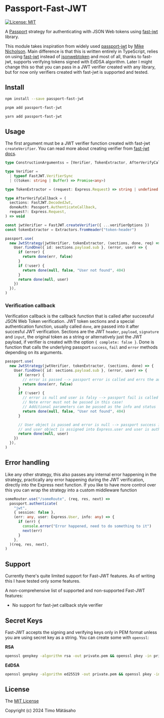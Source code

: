 # Passport-Fast-JWT

[![License: MIT](https://img.shields.io/badge/License-MIT-green.svg)](https://opensource.org/licenses/MIT)

A [Passport](http://passportjs.org/) strategy for authenticating with JSON Web tokens using [fast-jwt](https://www.npmjs.com/package/fast-jwt) library.

This module takes inspiration from widely used [passport-jwt](https://www.npmjs.com/package/passport-jwt) by [Mike Nicholson](https://github.com/mikenicholson). Main difference is that this is written entirely in TypeScript, relies on using [fast-jwt](https://www.npmjs.com/package/fast-jwt) instead of [jsonwebtoken](https://github.com/auth0/node-jsonwebtoken) and most of all, thanks to fast-jwt, supports verifying tokens signed with EdDSA algorithm. Later I might change this so that you can pass in a JWT verifier created with any library, but for now only verifiers created with fast-jwt is supported and tested.

## Install

```bash
npm install --save passport-fast-jwt
```

```bash
pnpm add passport-fast-jwt
```

```bash
yarn add passport-fast-jwt
```

## Usage

The first argument must be a JWT verifier function created with fast-jwt `createVerifier`. You can read more about creating verifier from [fast-jwt docs](https://github.com/nearform/fast-jwt?tab=readme-ov-file#createverifier).

```typescript
type ConstructionArgumentss = [Verifier, TokenExtractor, AfterVerifyCallback]

type Verifier =
  | typeof FastJWT.VerifierSync
  | ((token: string | Buffer) => Promise<any>)

type TokenExtractor = (request: Express.Request) => string | undefined | null

type AfterVerifyCallback = (
  sections: FastJWT.DecodedJwt,
  doneAuth: Passport.AuthenticateCallback,
  request?: Express.Request,
) => void
```

```typescript
const jwtVerifier = FastJWT.createVerifier({ ...verifierOptions })
const tokenExtractor = Extractors.fromHeader("token-header")

passport.use(
  new JwtStrategy(jwtVerifier, tokenExtractor, (sections, done, req) => {
    User.findOne({ id: sections.payload.sub }, (error, user) => {
      if (error) {
        return done(err, false)
      }
      if (!user) {
        return done(null, false, "User not found", 404)
      }
      return done(null, user)
    })
  }),
)
```

### Verification callback

Verification callback is the callback function that is called after successful JSON Web Token verification. JWT token sections and a special authentication function, usually called `done`, are passed into it after succesful JWT verification. Sections are the JWT `header`, `payload`, `signature` and `input`, the original token as a string or alternatively just the JWT payload, if verifier is created with the option `{ complete: false }`. Done is function that calls the underlying passport `success`, `fail` and `error` methods depending on its arguments.

```typescript
passport.use(
  new JwtStrategy(jwtVerifier, tokenExtractor, (sections, done) => {
    User.findOne({ id: sections.payload.sub }, (error, user) => {
      if (error) {
        // error is passed --> passport error is called and errs the authentication
        return done(err, false)
      }
      if (!user) {
        // error is null and user is falsy --> passport fail is called and fails the authentication.
        // Note error must not be passed in this case!
        // Additional parameters can be passed as the info and status
        return done(null, false, "User not found", 404)
      }

      // User object is passed and error is null --> passport success is called
      // and user object is assigned into Express.user and user is authenticated
      return done(null, user)
    })
  }),
)
```

## Error handling

Like any other strategy, this also passes any internal error happening in the strategy, practically any error happening during the JWT verification, directly into the Express next function. If you like to have more control over this you can wrap the strategy into a custom middleware function

```typescript
someRouter.use("/someRoute", (req, res, next) =>
  passport.authenticate(
    "jwt",
    { session: false },
    (err: any, user: Express.User, info: any) => {
      if (err) {
        console.error("Error happened, need to do something to it")
        next(err)
      }
    },
  )(req, res, next),
)
```

## Support

Currently there's quite limited support for Fast-JWT features. As of writing this I have tested only some features.

A non-comprehensive list of supported and non-supported Fast-JWT features:

- No support for fast-jwt callback style verifier

## Secret Keys

Fast-JWT accepts the signing and verifying keys only in PEM format unless you are using secret key as a string. You can create some with `openssl`:

**RSA**

```bash
openssl genpkey -algorithm rsa -out private.pem && openssl pkey -in private.pem -pubout -out public.pem
```

**EdDSA**

```bash
openssl genpkey -algorithm ed25519 -out private.pem && openssl pkey -in private.pem -pubout -out public.pem
```

## License

The [MIT License](http://opensource.org/licenses/MIT)

Copyright (c) 2024 Timo Mätäsaho
